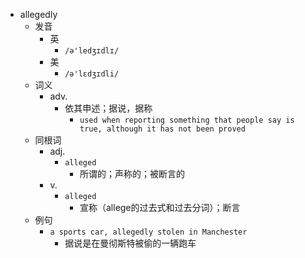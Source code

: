 - allegedly
  - 发音
    - 英
      - `/ə'ledʒɪdlɪ/`
    - 美
      - `/ə'lɛdʒɪdli/`
  - 词义
    - adv.
      - 依其申述；据说，据称
        - `used when reporting something that people say is true, although it has not been proved`
  - 同根词
    - adj.
      - `alleged`
        - 所谓的；声称的；被断言的
    - v.
      - `alleged`
        - 宣称（allege的过去式和过去分词）；断言
  - 例句
    - `a sports car, allegedly stolen in Manchester`
      - 据说是在曼彻斯特被偷的一辆跑车

